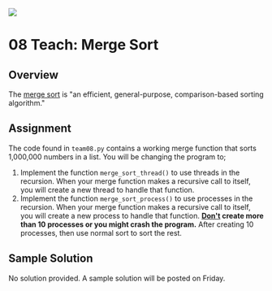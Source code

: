![](../../banner.png)

# 08 Teach: Merge Sort

## Overview

The [merge sort](https://en.wikipedia.org/wiki/Merge_sort) is "an efficient, general-purpose, comparison-based sorting algorithm."

## Assignment

The code found in `team08.py` contains a working merge function that sorts 1,000,000 numbers in a list.  You will be changing the program to;

1. Implement the function `merge_sort_thread()` to use threads in the recursion.  When your merge function makes a recursive call to itself, you will create a new thread to handle that function.
2. Implement the function `merge_sort_process()` to use processes in the recursion.  When your merge function makes a recursive call to itself, you will create a new process to handle that function. **<ins>Don't</ins> create more than 10 processes or you might crash the program.** After creating 10 processes, then use normal sort to sort the rest.

## Sample Solution

No solution provided. A sample solution will be posted on Friday.

